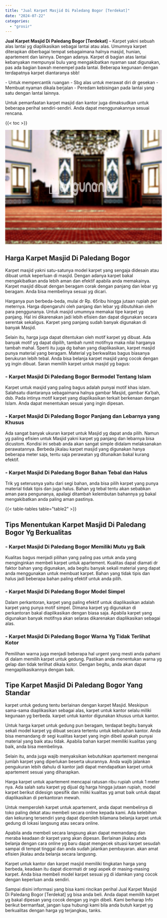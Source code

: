 ```yaml
---
title: "Jual Karpet Masjid Di Paledang Bogor [Terdekat]"
date: "2024-07-22"
categories: 
  - "grosir"
---
```


**Jual Karpet Masjid Di Paledang Bogor \[Terdekat\]** – Karpet yakni sebuah alas lantai yg diaplikasikan sebagai lantai atau alas. Umumnya karpet diterapkan diberbagai tempat sebagaimana halnya masjid, hunian, apartement dan lainnya. Dengan adanya. Karpet di bagian atas lantai kebanyakan mempunyai bulu yang mengakibatkan nyaman saat digunakan, pas ada bagian bawah menempel pada lantai. Beberapa kegunaan dengan terdapatnya karpet diantaranya sbb!

\- Untuk mempercantik ruangan - Sbg alas untuk merawat diri dr gesekan - Membuat nyaman dikala berjalan - Peredam kebisingan pada lantai yang satu dengan lantai lainnya.

Untuk pemanfaatan karpet masjid dan kantor juga dimaksudkan untuk beberapa perihal sendiri-sendiri. Anda dapat menggunakannya sesuai rencana.

{{< toc >}}

![Jual Karpet Masjid Di Paledang Bogor [Terdekat]](/images/grosir-karpet-murah-69.png)

## Harga Karpet Masjid Di Paledang Bogor

Karpet masjid yakni satu-satunya model karpet yang sengaja didesain atau dibuat untuk keperluan di masjid. Dengan adanya karpet bakal mengakibatkan anda lebih aman dan efektif apabila anda memakainya. Karpet masjid dibuat dengan beragam corak dengan panjang dan lebar yg beragam. Anda bisa membelinya sesuai yg dicari.

Harganya pun berbeda-beda, mulai dr Rp. 65ribu hingga jutaan rupiah per meternya. Harga dipengaruhi oleh panjang dan lebar yg dibutuhkan oleh para penggunanya. Untuk masjid umumnya memakai tipe karpet yg panjang. Hal ini dikarenakan jadi lebih efisien dan dapat digunakan secara serentak sekaligus. Karpet yang panjang sudah banyak digunakan di banyak Masjid.

Selain itu, harga juga dapat ditentukan oleh motif karpet yg dibuat. Ada banyak motif yg dapat dipilih, tambah rumit motifnya maka nilai harganya tambah mahal. Sperti itu juga dg bahan yang diaplikasikan, karpet masjid punya material yang beragam. Material yg berkwalitas bagus biasanya berukuran lebih tebal. Anda bisa belanja karpet masjid yang cocok dengan yg ingin dibuat. Saran memilih karpet untuk masjid yg bagus:

### \- Karpet Masjid Di Paledang Bogor Bermodel Tentang Islam

Karpet untuk masjid yang paling bagus adalah punyai motif khas islam. Salahsatu diantaranya sebagaimana halnya gambar Masjid, gambar Ka’bah, dsb. Pada intinya motif karpet yang diaplikasikan terkait berkenaan dengan Islam. Anda dapat menentukan sesuai yang ingin dipesan.

### \- Karpet Masjid Di Paledang Bogor Panjang dan Lebarnya yang Khusus

Ada sangat banyak ukuran karpet untuk Masjid yg dapat anda pilih. Namun yg paling efisien untuk Masjid yakni karpet yg panjang dan lebarnya bisa dicustom. Kondisi ini sebab anda akan sangat simple didalam melaksanakan perawatannya. Berbeda jikalau karpet masjid yang digunakan hanya beberapa meter saja, tentu saja perawatan yg ditunaikan bakal kurang efektif.

### \- Karpet Masjid Di Paledang Bogor Bahan Tebal dan Halus

Trik yg seterusnya yaitu dari segi bahan, anda bisa pilih karpet yang punya material tidak tipis dan juga halus. Bahan yg tebal tentu akan sebabkan aman para pengunanya, apalagi ditambah kelembutan bahannya yg bakal mengakibatkan anda paling aman pastinya.

{{< table-tables table="table2" >}}

## Tips Menentukan Karpet Masjid Di Paledang Bogor Yg Berkualitas

### \- Karpet Masjid Di Paledang Bogor Memiliki Mutu yg Baik

Kualitas bagus menjadi pilihan yang paling pas untuk anda yang menginginkan membeli karpet untuk apartement. Kualitas dapat diamati dr faktor bahan yang digunakan, ada begitu banyak sekali material yang dapat anda menggunakan untuk membuat karpet. Bahan yang tidak tipis dan halus jadi beberapa bahan paling efektif untuk anda pilih.

### \- Karpet Masjid Di Paledang Bogor Model Simpel

Dalam perkantoran, karpet yang paling efektif untuk diaplikasikan adalah karpet yang punya motif simpel. Dimana karpet yg digunakan di perkantoran bakal diaplikasikan dengan biasa saja. Apabila karpet yang digunakan banyak motifnya akan selaras dikarenakan diaplikasikan sebagai alas.

### \- Karpet Masjid Di Paledang Bogor Warna Yg Tidak Terlihat Kotor

Pemilihan warna juga menjadi beberapa hal urgent yang mesti anda pahami di dalam memilih karpet untuk gedung. Pastikan anda menentukan warna yg gelap dan tidak terlihat dikala kotor. Dengan begitu, anda akan dapat mengaplikasikannya dengan baik.

## Tipe Karpet Masjid Di Paledang Bogor Yang Standar

karpet untuk gedung tentu berlainan dengan karpet Masjid. Meskipun sama-sama diaplikasikan sebagai alas, karpet untuk kantor selalu miliki kegunaan yg berbeda. karpet untuk kantor digunakan khusus untuk kantor.

Untuk harga karpet untuk gedung pun beragam, terdapat begitu banyak sekali model karpet yg dibuat secara tertentu untuk kebutuhan kantor. Anda bisa memandang dr segi kualitas karpet yang ingin dibeli apakah punyai material yang baik atau tidak. Apabila bahan karpet memiliki kualitas yang baik, anda bisa membelinya.

Selain itu, anda juga wajib menyaksikan kebutuhkan apartement mengenai jumlah karpet yang diperlukan beserta ukurannya. Anda wajib jalankan pengukuran lebih dahulu di kantor jadi dapat mendapatkan karpet untuk apartement sesuai yang diharapkan.

Harga karpet untuk apartement mencapai ratusan ribu rupiah untuk 1 meter nya. Ada salah satu karpet yg dijual dg harga hingga jutaan rupiah, model karpet berikut didesign spesifik dan miliki kualitas yg amat baik untuk dapat diaplikasikan di perkantoran mewah.

Untuk memperoleh karpet untuk apartement, anda dapat membelinya di toko paling dekat atau membeli secara online kepada kami. Ada kelebihan dan kekurang tersendiri yang dapat diperoleh bilamana belanja karpet untuk gedung di lokasi langsung atau secara online.

Apabila anda membeli secara langsung akan dapat memandang dan meraba keadaan dr karpet yang akan dipesan. Berlainan jikalau anda belanja dengan cara online yg baru dapat mengecek situasi karpet sesudah sampai di tempat tinggal dan anda sudah jalankan pembayaran. akan amat efisien jikalau anda belanja secara langusng.

Karpet untuk kantor dan karpet masjid memiliki tingkatan harga yang berbeda, keadaan itu dapat dicermati dr segi aspek dr masing-masing karpet. Anda bisa membeli model karpet sesuai yg di idamkan yang cocok dengan keperluan anda sendiri.

Sampai disini informasi yang bisa kami rincikan perihal Jual Karpet Masjid Di Paledang Bogor \[Terdekat\] yg bisa anda beli. Anda dapat memilih karpet yg bakal dipesan yang cocok dengan yg ingin dibeli. Kami berharap Info berikut bermanfaat, jangan lupa hubungi kami bila anda butuh karpet yg berkualitas dengan harga yg terjangkau, tanks.
